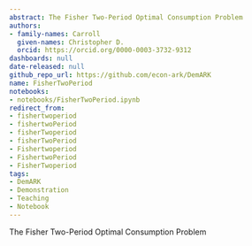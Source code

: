 ```yaml
---
abstract: The Fisher Two-Period Optimal Consumption Problem
authors:
- family-names: Carroll
  given-names: Christopher D.
  orcid: https://orcid.org/0000-0003-3732-9312
dashboards: null
date-released: null
github_repo_url: https://github.com/econ-ark/DemARK
name: FisherTwoPeriod
notebooks:
- notebooks/FisherTwoPeriod.ipynb
redirect_from:
- fishertwoperiod
- fishertwoPeriod
- fisherTwoperiod
- fisherTwoPeriod
- Fishertwoperiod
- FishertwoPeriod
- FisherTwoperiod
tags:
- DemARK
- Demonstration
- Teaching
- Notebook
---
```


The Fisher Two-Period Optimal Consumption Problem

